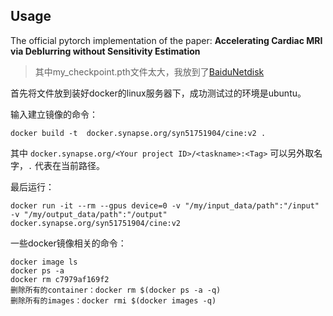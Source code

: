 ## Usage

The official pytorch implementation of the paper: **Accelerating Cardiac MRI via Deblurring without Sensitivity Estimation**


>其中my_checkpoint.pth文件太大，我放到了[BaiduNetdisk](链接：https://pan.baidu.com/s/1l70_Q_Zq7xZhR00G6Qy_dg?pwd=ttwd ) 

首先将文件放到装好docker的linux服务器下，成功测试过的环境是ubuntu。

输入建立镜像的命令：

`docker build -t  docker.synapse.org/syn51751904/cine:v2 .`

其中 `docker.synapse.org/<Your project ID>/<taskname>:<Tag>` 可以另外取名字，`.` 代表在当前路径。

最后运行：

`docker run -it --rm --gpus device=0 -v "/my/input_data/path":"/input" -v "/my/output_data/path":"/output" docker.synapse.org/syn51751904/cine:v2`

一些docker镜像相关的命令：
```
docker image ls
docker ps -a
docker rm c7979af169f2
删除所有的container：docker rm $(docker ps -a -q)
删除所有的images：docker rmi $(docker images -q)
```